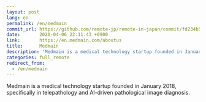```yaml
---
layout: post
lang: en
permalink: /en/medmain
commit_url: https://github.com/remote-jp/remote-in-japan/commit/fd234b5a64df2da6c5f2352abacff15f55e6d397
date:       2020-04-06 22:11:43 +0900
link:       https://en.medmain.com/aboutus
title:      Medmain
description: 'Medmain is a medical technology startup founded in January 2018, specifically in telepathology and AI-driven pathological image diagnosis.'
categories: full_remote
redirect_from:
  - /en/medmain
---
```


<p>Medmain is a medical technology startup founded in January 2018, specifically in telepathology and AI-driven pathological image diagnosis.</p>
